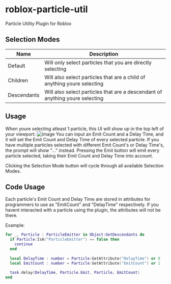 # roblox-particle-util
Particle Utility Plugin for Roblox

## Selection Modes
|Name|Description|
|--|--|
|Default|Will only select particles that you are directly selecting|
|Children|Will also select particles that are a child of anything youre selecting|
|Descendants|Will also select particles that are a descendant of anything youre selecting|

## Usage
When youre selecting atleast 1 particle, this UI will show up in the top left of your viewport:
![image](https://github.com/J1ck/roblox-particle-util/assets/88492622/ece619b9-2f9a-4bf8-8a7e-6db6edcffabf)
You can input an Emit Count and a Delay Time, and it will set the Emit Count and Delay Time of every selected particle.
If you have multiple particles selected with different Emit Count's or Delay Time's, the prompt will show "..." instead.
Pressing the Emit button will emit every particle selected, taking their Emit Count and Delay Time into account.

Clicking the Selection Mode button will cycle through all available Selection Modes.

## Code Usage
Each particle's Emit Count and Delay Time are stored in attributes for programmers to use as "EmitCount" and "DelayTime" respectively.
If you havent interacted with a particle using the plugin, the attributes will not be there.

Example:
```lua
for _, Particle : ParticleEmitter in Object:GetDescendants do
  if Particle:IsA("ParticleEmitter") == false then
    continue
  end
  
  local DelayTime : number = Particle:GetAttribute("DelayTime") or 0
  local EmitCount : number = Particle:GetAttribute("EmitCount") or 1
  
  task.delay(DelayTime, Particle.Emit, Particle, EmitCount)
end
```
